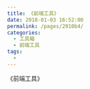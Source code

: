 ```yaml
---
title: 《前端工具》
date: 2018-01-03 16:52:00
permalink: /pages/2910b4/
categories:
  - 工具箱
  - 前端工具
tags:
  - 
---
```


《前端工具》